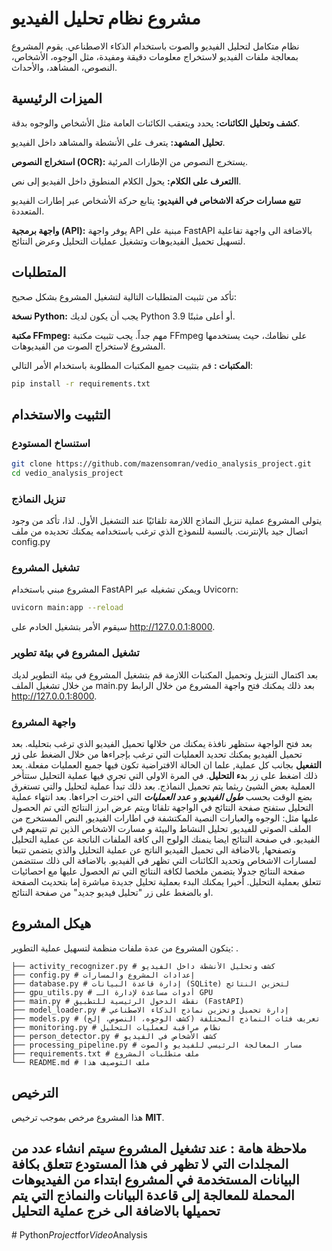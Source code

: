 # مشروع نظام تحليل الفيديو
نظام متكامل لتحليل الفيديو والصوت باستخدام الذكاء الاصطناعي. يقوم المشروع بمعالجة ملفات الفيديو لاستخراج معلومات دقيقة ومفيدة، مثل الوجوه، الأشخاص، النصوص، المشاهد، والأحداث.
## الميزات الرئيسية
**كشف وتحليل الكائنات:** يحدد ويتعقب الكائنات العامة مثل الأشخاص والوجوه بدقة.

**تحليل المشهد:** يتعرف على الأنشطة والمشاهد داخل الفيديو.

**استخراج النصوص (OCR):** يستخرج النصوص من الإطارات المرئية.

**االتعرف على الكلام:** يحول الكلام المنطوق داخل الفيديو إلى نص.

**تتبع مسارات حركة الاشخاص في الفيديو:** يتابع حركة الأشخاص عبر إطارات الفيديو المتعددة.

**واجهة برمجية (API):** يوفر واجهة API مبنية على FastAPI بالاضافة الى واجهة تفاعلية لتسهيل تحميل الفيديوهات وتشغيل عمليات التحليل وعرض النتائج.

## المتطلبات

تأكد من تثبيت المتطلبات التالية لتشغيل المشروع بشكل صحيح:

**نسخة Python:** يجب أن يكون لديك Python 3.9 أو أعلى مثبتًا.

**مكتبة FFmpeg:** مهم جداً. يجب تثبيت مكتبة FFmpeg على نظامك، حيث يستخدمها المشروع لاستخراج الصوت من الفيديوهات.

**المكتبات :** قم بتثبيت جميع المكتبات المطلوبة باستخدام الأمر التالي:

```bash
pip install -r requirements.txt
```

## التثبيت والاستخدام
### استنساخ المستودع 
```bash
git clone https://github.com/mazensomran/vedio_analysis_project.git
cd vedio_analysis_project
```
### تنزيل النماذج
يتولى المشروع عملية تنزيل النماذج اللازمة تلقائيًا عند التشغيل الأول. لذا، تأكد من وجود اتصال جيد بالإنترنت. بالنسبة للنموذج الذي ترغب باستخدامه يمكنك تحديده من ملف config.py

### تشغيل المشروع
المشروع مبني باستخدام FastAPI ويمكن تشغيله عبر Uvicorn:
```bash
uvicorn main:app --reload
```
سيقوم الأمر بتشغيل الخادم على http://127.0.0.1:8000.
### تشغيل المشروع في بيئة تطوير
بعد اكتمال التنزيل وتحميل المكتبات اللازمة قم بتشغيل المشروع في بيئة التطوير لديك من خلال تشغيل الملف main.py بعد ذلك يمكنك فتح واجهة المشروع من خلال الرابط http://127.0.0.1:8000.

### واجهة المشروع
بعد فتح الواجهة ستظهر نافذة يمكنك من خلالها تحميل الفيديو الذي ترغب بتحليله. 
بعد تحميل الفيديو يمكنك تحديد العمليات التي ترغب بإجراءها من خلال الضغط على **زر التفعيل** بجانب كل عملية, علما ان الحالة الافتراضية تكون فيها جميع العمليات مفعلة. 
بعد ذلك  اضغط على زر ب**دء التحليل**. في المرة الاولى التي تجري فيها عملية التحليل ستتأخر العملية بعض الشيئ ريثما يتم تحميل النماذج.
بعد ذلك تبدأ عملية لتحليل والتي تستغرق بضع الوقت بحسب _**طول الفيديو**_ و _**عدد العمليات**_ التي اخترت اجراءها.
بعد انتهاء عملية التحليل ستفتح صفحة النتائج في الواجهة تلقائا ويتم عرض ابرز النتائج التي تم الحصول عليها مثل:
الوجوه والعبارات النصية المكتشفة في اطارات الفيديو, النص المستخرج من الملف الصوتي للفيديو, تحليل النشاط والبيئة و مسارت الاشخاص الذين تم تتبعهم في الفيديو.
في صفحة النتائج ايضا ينمنك الولوج الى كافة الملفات الناتجة عن عملية التحليل وتصفحها, بالاضافة الى تحميل الفيديو الناتج عن عملية التحليل والذي يتضمن تتبعا لمسارات الاشخاص وتحديد الكائنات التي تظهر في الفيديو. 
بالاضافة الى ذلك ستتضمن صفحة النتائج جدولا يتضمن ملخصا لكافة النتائج التي تم الحصول عليها مع احصائيات تتعلق بعملية التحليل.
أخيرا يمكنك البدء بعملية تحليل جديدة مباشرة إما بتحديث الصفحة او بالضغط على زر "تحليل فيديو جديد" من صفحة النتائج.
## هيكل المشروع
يتكون المشروع من عدة ملفات منظمة لتسهيل عملية التطوير:
.
```
├── activity_recognizer.py # كشف وتحليل الأنشطة داخل الفيديو
├── config.py # إعدادات المشروع والمسارات
├── database.py # إدارة قاعدة البيانات (SQLite) لتخزين النتائج
├── gpu_utils.py # أدوات مساعدة لإدارة الـ GPU
├── main.py # نقطة الدخول الرئيسية للتطبيق (FastAPI)
├── model_loader.py # إدارة تحميل وتخزين نماذج الذكاء الاصطناعي
├── models.py # تعريف فئات النماذج المختلفة (كشف الوجوه، النصوص، إلخ)
├── monitoring.py # نظام مراقبة لعمليات التحليل
├── person_detector.py # كشف الأشخاص في الفيديو
├── processing_pipeline.py # مسار المعالجة الرئيسي للفيديو والصوت
├── requirements.txt # ملف متطلبات المشروع
└── README.md # ملف التوصيف هذا
```
## الترخيص
هذا المشروع مرخص بموجب ترخيص **MIT**.

## ملاحظة هامة : عند تشغيل المشروع سيتم انشاء عدد من المجلدات التي لا تظهر في هذا المستودع تتعلق بكافة البيانات المستخدمة في المشروع ابتداء من الفيديوهات المحملة للمعالجة إلى قاعدة البيانات والنماذج التي يتم تحميلها بالاضافة الى خرج عملية التحليل
#   P y t h o n _ P r o j e c t _ f o r _ V i d e o _ A n a l y s i s  
 